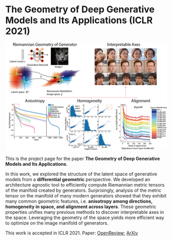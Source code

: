 # The Geometry of Deep Generative Models and Its Applications (ICLR 2021)


![Poster Thumbnails](imgs/Poster_ThumbNails.png)

This is the project page for the paper **The Geometry of Deep Generative Models and Its Applications**. 

In this work, we explored the structure of the latent space of generative models from a **differential geometric** perspective. We developed an architecture agnostic tool to efficiently compute Riemannian metric tensors of the manifold created by generators. Surprisingly, analysis of the metric tensor on the manifold of many modern generators showed that they exhibit many common geometric features, i.e. **anisotropy among directions, homogeneity in space, and alignment across layers**. These geometric properties unifies many previous methods to discover interpretable axes in the space. Leveraging the geometry of the space yields more efficient way to optimize on the image manifold of generators. 

This work is accepted in ICLR 2021. Paper: [OpenReview](https://openreview.net/forum?id=GH7QRzUDdXG); [ArXiv](https://arxiv.org/abs/2101.06006)

<!-- ## Welcome to GitHub Pages

You can use the [editor on GitHub](https://github.com/Animadversio/GAN-Geometry/edit/gh-pages/index.md) to maintain and preview the content for your website in Markdown files.

Whenever you commit to this repository, GitHub Pages will run [Jekyll](https://jekyllrb.com/) to rebuild the pages in your site, from the content in your Markdown files.

### Jekyll Themes

Your Pages site will use the layout and styles from the Jekyll theme you have selected in your [repository settings](https://github.com/Animadversio/GAN-Geometry/settings). The name of this theme is saved in the Jekyll `_config.yml` configuration file.
 -->